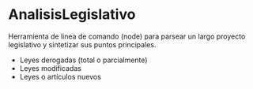 # AnalisisLegislativo

Herramienta de linea de comando (node) para parsear un largo proyecto legislativo y sintetizar sus puntos principales.

* Leyes derogadas (total o parcialmente)
* Leyes modificadas
* Leyes o artículos nuevos
